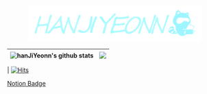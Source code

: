 <p align="center"><img width="80%" src="https://github.com/HANJIYEONN/HANJIYEONN/blob/main/assets/2.%EB%B0%B0%EB%84%88-1.png" /></p>

| <img align="center" src="https://github-readme-stats.vercel.app/api?username=HANJIYEONN&show_icons=true&theme=radical" alt="hanJiYeonn's github stats" /> | <img align="center" src="https://github-readme-stats.vercel.app/api/top-langs/?username=HANJIYEONN&layout=compact&theme=radical" /> |
| ----- | ----- |



| [![Hits](https://hits.seeyoufarm.com/api/count/incr/badge.svg?url=https%3A%2F%2Fgithub.com%2FHANJIYEONN&count_bg=%237DCADF&title_bg=%23555555&icon=protocols-dot-io.svg&icon_color=%23E7E7E7&title=hits&edge_flat=false)](https://hits.seeyoufarm.com)

[Notion Badge](https://img.shields.io/badge/Notion-74B9CC?style=flat-square&logo=Notion&logoColor=white&link=https://www.notion.so/CODING-1be2d6f5d69d4e9fbd915117f135f887)
